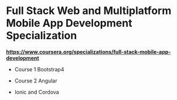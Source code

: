 # Full Stack Web and Multiplatform Mobile App Development Specialization

__https://www.coursera.org/specializations/full-stack-mobile-app-development__

* Course 1 Bootstrap4

* Course 2 Angular

* Ionic and Cordova